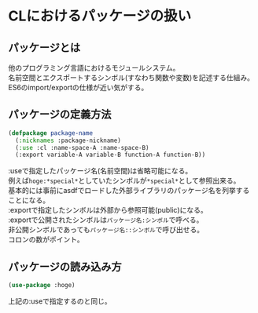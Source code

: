 # CLにおけるパッケージの扱い

## パッケージとは  
他のプログラミング言語におけるモジュールシステム。  
名前空間とエクスポートするシンボル(すなわち関数や変数)を記述する仕組み。  
ES6のimport/exportの仕様が近い気がする。

## パッケージの定義方法  
```lisp
(defpackage package-name
  (:nicknames :package-nickname)
  (:use :cl :name-space-A :name-space-B)
  (:export variable-A variable-B function-A function-B))
```

:useで指定したパッケージ名(名前空間)は省略可能になる。  
例えば`hoge:*special*`としていたシンボルが`*special*`として参照出来る。  
基本的には事前にasdfでロードした外部ライブラリのパッケージ名を列挙することになる。  
:exportで指定したシンボルは外部から参照可能(public)になる。  
:exportで公開されたシンボルは`パッケージ名:シンボル`で呼べる。  
非公開シンボルであっても`パッケージ名::シンボル`で呼び出せる。  
コロンの数がポイント。

## パッケージの読み込み方  
```lisp
(use-package :hoge)
```

上記の:useで指定するのと同じ。
